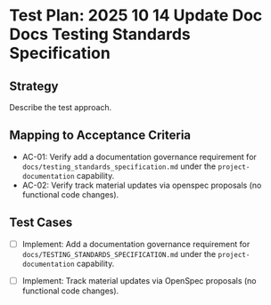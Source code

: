 # Test Plan: 2025 10 14 Update Doc Docs Testing Standards Specification

## Strategy

Describe the test approach.

## Mapping to Acceptance Criteria

- AC-01: Verify add a documentation governance requirement for `docs/testing_standards_specification.md` under the `project-documentation` capability.
- AC-02: Verify track material updates via openspec proposals (no functional code changes).

## Test Cases

- [ ] Implement: Add a documentation governance requirement for `docs/TESTING_STANDARDS_SPECIFICATION.md` under the `project-documentation` capability.
- [ ] Implement: Track material updates via OpenSpec proposals (no functional code changes).


